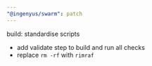 ```yaml
---
"@ingenyus/swarm": patch
---
```


build: standardise scripts

- add validate step to build and run all checks
- replace `rm -rf` with `rimraf`
